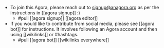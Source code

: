 - To join this Agora, please reach out to signup@anagora.org as per the instructions in [[agora signup]] :)
  - #pull [[agora signup]] [[agora editor]]
- If you would like to contribute from social media, please see [[agora bot]] for instructions. It involves following an Agora account and then using [[wikilinks]] or #hashtags.
  - #pull [[agora bot]] [[wikilinks everywhere]]
